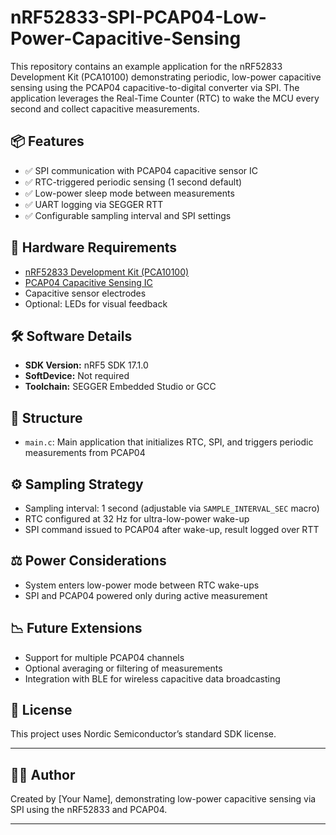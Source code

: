 # nRF52833-SPI-PCAP04-Low-Power-Capacitive-Sensing

This repository contains an example application for the nRF52833 Development Kit (PCA10100) demonstrating periodic, low-power capacitive sensing using the PCAP04 capacitive-to-digital converter via SPI. The application leverages the Real-Time Counter (RTC) to wake the MCU every second and collect capacitive measurements.

## 📦 Features

* ✅ SPI communication with PCAP04 capacitive sensor IC
* ✅ RTC-triggered periodic sensing (1 second default)
* ✅ Low-power sleep mode between measurements
* ✅ UART logging via SEGGER RTT
* ✅ Configurable sampling interval and SPI settings

## 🔧 Hardware Requirements

* [nRF52833 Development Kit (PCA10100)](https://www.nordicsemi.com/Products/Development-hardware/nRF52833-DK)
* [PCAP04 Capacitive Sensing IC](https://www.ichaus.de/PCAP04)
* Capacitive sensor electrodes
* Optional: LEDs for visual feedback

## 🛠️ Software Details

* **SDK Version:** nRF5 SDK 17.1.0
* **SoftDevice:** Not required
* **Toolchain:** SEGGER Embedded Studio or GCC

## 📂 Structure

* `main.c`: Main application that initializes RTC, SPI, and triggers periodic measurements from PCAP04

## ⚙️ Sampling Strategy

* Sampling interval: 1 second (adjustable via `SAMPLE_INTERVAL_SEC` macro)
* RTC configured at 32 Hz for ultra-low-power wake-up
* SPI command issued to PCAP04 after wake-up, result logged over RTT

## ⚖️ Power Considerations

* System enters low-power mode between RTC wake-ups
* SPI and PCAP04 powered only during active measurement

## 📉 Future Extensions

* Support for multiple PCAP04 channels
* Optional averaging or filtering of measurements
* Integration with BLE for wireless capacitive data broadcasting

## 📄 License

This project uses Nordic Semiconductor’s standard SDK license.

---

## 👨‍💼 Author

Created by \[Your Name], demonstrating low-power capacitive sensing via SPI using the nRF52833 and PCAP04.

---
